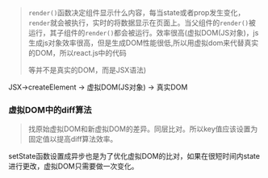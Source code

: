 >`render()`函数决定组件显示什么内容，每当state或者prop发生变化，`render`就会被执行，实时的将数据显示在页面上。当父组件的`render()`被运行，其子组件的`render()`都会被运行。效率很高(虚拟DOM(JS对象)，js生成js对象效率很高，但是生成DOM性能很低,所以用虚拟dom来代替真实的DOM，所以react.js中的代码<div>等并不是真实的DOM，而是JSX语法)

JSX->createElement -> 虚拟DOM(JS对象) -> 真实DOM

### 虚拟DOM中的diff算法
>找原始虚拟DOM和新虚拟DOM的差异。同层比对。所以key值应该设置为固定值以提高diff算法效率。

setState函数设置成异步也是为了优化虚拟DOM的比对，如果在很短时间内state进行更改，虚拟DOM只需要做一次变化。
